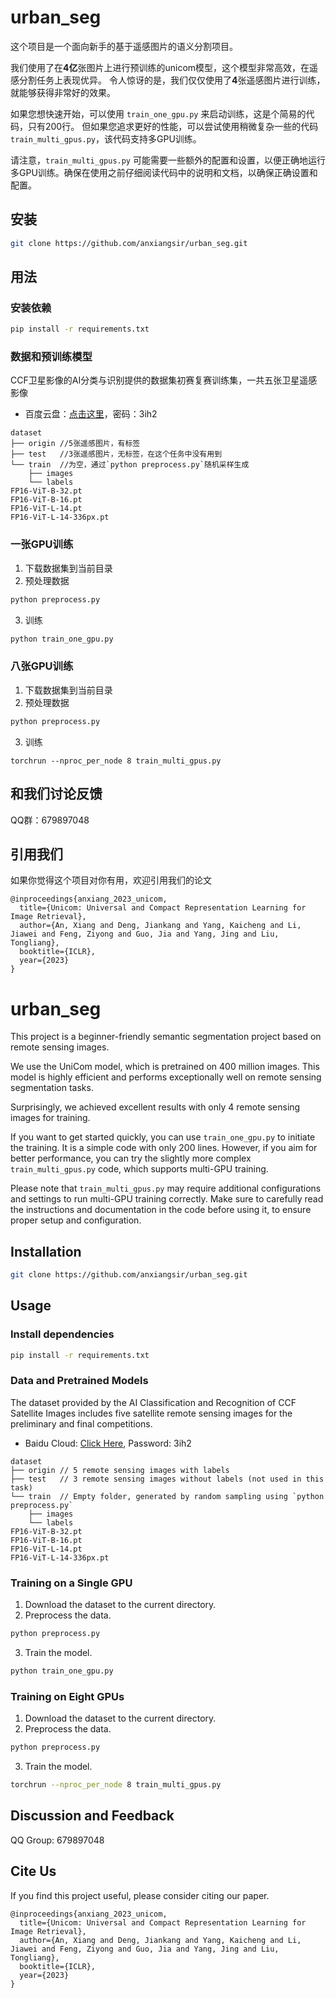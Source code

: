 # urban_seg

这个项目是一个面向新手的基于遥感图片的语义分割项目。

我们使用了在**4亿**张图片上进行预训练的unicom模型，这个模型非常高效，在遥感分割任务上表现优异。
令人惊讶的是，我们仅仅使用了**4**张遥感图片进行训练，就能够获得非常好的效果。  

如果您想快速开始，可以使用 `train_one_gpu.py` 来启动训练，这是个简易的代码，只有200行。
但如果您追求更好的性能，可以尝试使用稍微复杂一些的代码 `train_multi_gpus.py`，该代码支持多GPU训练。

请注意，`train_multi_gpus.py` 可能需要一些额外的配置和设置，以便正确地运行多GPU训练。确保在使用之前仔细阅读代码中的说明和文档，以确保正确设置和配置。


## 安装

```bash
git clone https://github.com/anxiangsir/urban_seg.git
```

## 用法

### 安装依赖
```bash
pip install -r requirements.txt
```

### 数据和预训练模型
CCF卫星影像的AI分类与识别提供的数据集初赛复赛训练集，一共五张卫星遥感影像
* 百度云盘：[点击这里](https://pan.baidu.com/s/1LWBMklOr39yI7fYRQ185Og)，密码：3ih2

```
dataset
├── origin //5张遥感图片，有标签
├── test   //3张遥感图片，无标签，在这个任务中没有用到
└── train  //为空，通过`python preprocess.py`随机采样生成
    ├── images       
    └── labels
FP16-ViT-B-32.pt
FP16-ViT-B-16.pt
FP16-ViT-L-14.pt
FP16-ViT-L-14-336px.pt
```

### 一张GPU训练

1. 下载数据集到当前目录 
2. 预处理数据  
```bash
python preprocess.py
```
3. 训练
```bash
python train_one_gpu.py
```

### 八张GPU训练
1. 下载数据集到当前目录 
2. 预处理数据  
```bash
python preprocess.py
```
3. 训练
```
torchrun --nproc_per_node 8 train_multi_gpus.py
```


## 和我们讨论反馈
QQ群：679897048


## 引用我们
如果你觉得这个项目对你有用，欢迎引用我们的论文
```
@inproceedings{anxiang_2023_unicom,
  title={Unicom: Universal and Compact Representation Learning for Image Retrieval},
  author={An, Xiang and Deng, Jiankang and Yang, Kaicheng and Li, Jiawei and Feng, Ziyong and Guo, Jia and Yang, Jing and Liu, Tongliang},
  booktitle={ICLR},
  year={2023}
}
```


# urban_seg

This project is a beginner-friendly semantic segmentation project based on remote sensing images.

We use the UniCom model, which is pretrained on 400 million images. This model is highly efficient and performs exceptionally well on remote sensing segmentation tasks.

Surprisingly, we achieved excellent results with only 4 remote sensing images for training.

If you want to get started quickly, you can use `train_one_gpu.py` to initiate the training. It is a simple code with only 200 lines. However, if you aim for better performance, you can try the slightly more complex `train_multi_gpus.py` code, which supports multi-GPU training.

Please note that `train_multi_gpus.py` may require additional configurations and settings to run multi-GPU training correctly. Make sure to carefully read the instructions and documentation in the code before using it, to ensure proper setup and configuration.

## Installation

```bash
git clone https://github.com/anxiangsir/urban_seg.git
```

## Usage

### Install dependencies
```bash
pip install -r requirements.txt
```

### Data and Pretrained Models
The dataset provided by the AI Classification and Recognition of CCF Satellite Images includes five satellite remote sensing images for the preliminary and final competitions.
* Baidu Cloud: [Click Here](https://pan.baidu.com/s/1LWBMklOr39yI7fYRQ185Og), Password: 3ih2

```
dataset
├── origin // 5 remote sensing images with labels
├── test   // 3 remote sensing images without labels (not used in this task)
└── train  // Empty folder, generated by random sampling using `python preprocess.py`
    ├── images
    └── labels
FP16-ViT-B-32.pt
FP16-ViT-B-16.pt
FP16-ViT-L-14.pt
FP16-ViT-L-14-336px.pt
```

### Training on a Single GPU

1. Download the dataset to the current directory.
2. Preprocess the data.
```bash
python preprocess.py
```
3. Train the model.
```bash
python train_one_gpu.py
```

### Training on Eight GPUs
1. Download the dataset to the current directory.
2. Preprocess the data.
```bash
python preprocess.py
```
3. Train the model.
```bash
torchrun --nproc_per_node 8 train_multi_gpus.py
```

## Discussion and Feedback
QQ Group: 679897048

## Cite Us
If you find this project useful, please consider citing our paper.
```
@inproceedings{anxiang_2023_unicom,
  title={Unicom: Universal and Compact Representation Learning for Image Retrieval},
  author={An, Xiang and Deng, Jiankang and Yang, Kaicheng and Li, Jiawei and Feng, Ziyong and Guo, Jia and Yang, Jing and Liu, Tongliang},
  booktitle={ICLR},
  year={2023}
}
```